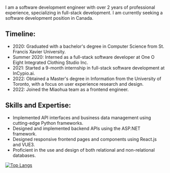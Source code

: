 I am a software development engineer with over 2 years of professional experience, specializing in full-stack development. I am currently seeking a software development position in Canada.

## Timeline:
- 2020: Graduated with a bachelor's degree in Computer Science from St. Francis Xavier University.
- Summer 2020: Interned as a full-stack software developer at One O Eight Integrated Clothing Studio Inc.
- 2021: Started a 9-month internship in full-stack software development at InCypio.ai.
- 2022: Obtained a Master's degree in Information from the University of Toronto, with a focus on user experience research and design.
- 2022: Joined the Miaohua team as a frontend engineer.


## Skills and Expertise:
- Implemented API interfaces and business data management using cutting-edge Python frameworks.
- Designed and implemented backend APIs using the ASP.NET framework.
- Designed responsive frontend pages and components using React.js and VUE3.
- Proficient in the use and design of both relational and non-relational databases.


[![Top Langs](https://github-readme-stats.vercel.app/api/top-langs/?username=lu-wenxuan&layout=compact)](https://github.com/anuraghazra/github-readme-stats)
